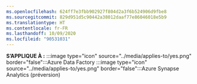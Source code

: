 ```yaml
---
ms.openlocfilehash: 624ff7e3fbb902927f804d2a3f6b524906d9fbe8
ms.sourcegitcommit: 829d951d5c90442a38012daaf77e86046018e5b9
ms.translationtype: HT
ms.contentlocale: fr-FR
ms.lasthandoff: 10/09/2020
ms.locfileid: "90531031"
---
```

<Token>**S’APPLIQUE À :** :::image type="icon" source="../media/applies-to/yes.png" border="false":::Azure Data Factory :::image type="icon" source="../media/applies-to/yes.png" border="false":::Azure Synapse Analytics (préversion) </Token> 

